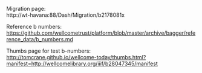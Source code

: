 
Migration page:  
http://wt-havana:88/Dash/Migration/b2178081x

Reference b numbers:  
https://github.com/wellcometrust/platform/blob/master/archive/bagger/reference_data/b_numbers.md

Thumbs page for test b-numbers:  
http://tomcrane.github.io/wellcome-today/thumbs.html?manifest=http://wellcomelibrary.org/iiif/b28047345/manifest


